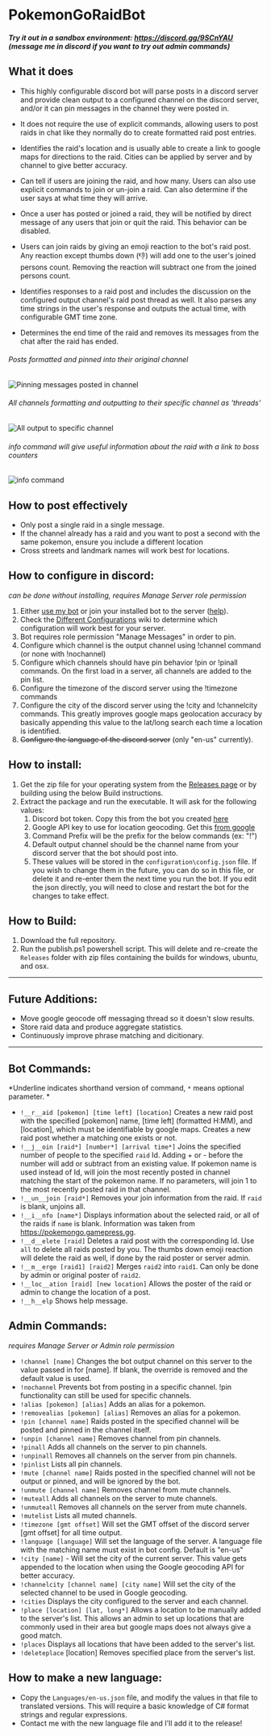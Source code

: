 # PokemonGoRaidBot

##### Try it out in a sandbox environment: https://discord.gg/9SCnYAU (message me in discord if you want to try out admin commands)

## What it does
- This highly configurable discord bot will parse posts in a discord server and provide clean output to a configured channel on the discord server, and/or it can pin messages in the channel they were posted in.  

- It does not require the use of explicit commands, allowing users to post raids in chat like they normally do to create formatted raid post entries.

- Identifies the raid's location and is usually able to create a link to google maps for directions to the raid.  Cities can be applied by server and by channel to give better accuracy.

- Can tell if users are joining the raid, and how many.  Users can also use explicit commands to join or un-join a raid.  Can also determine if the user says at what time they will arrive.

- Once a user has posted or joined a raid, they will be notified by direct message of any users that join or quit the raid.  This behavior can be disabled.

- Users can join raids by giving an emoji reaction to the bot's raid post.  Any reaction except thumbs down (👎) will add one to the user's joined persons count.  Removing the reaction will subtract one from the joined persons count.

- Identifies responses to a raid post and includes the discussion on the configured output channel's raid post thread as well.  It also parses any time strings in the user's response and outputs the actual time, with configurable GMT time zone.

- Determines the end time of the raid and removes its messages from the chat after the raid has ended.

###### *Posts formatted and pinned into their original channel*
![Pinning messages posted in channel](http://i.imgur.com/1JgHR2F.png)

###### *All channels formatting and outputting to their specific channel as 'threads'*
![All output to specific channel](http://i.imgur.com/l12BNJk.png)

###### *info command will give useful information about the raid with a link to boss counters*
![info command](http://i.imgur.com/7LN3Asy.png)

## How to post effectively
* Only post a single raid in a single message.
* If the channel already has a raid and you want to post a second with the same pokemon, ensure you include a different location
* Cross streets and landmark names will work best for locations.

## How to configure in discord:
*can be done without installing, requires Manage Server role permission*
1. Either [use my bot](https://discordapp.com/oauth2/authorize?&client_id=347493806695776256&scope=bot&permissions=0) or join your installed bot to the server ([help](https://stackoverflow.com/a/37743722/711674)).
1. Check the [Different Configurations](https://github.com/wpatter6/PokemonGoDiscordRaidBot/wiki/Different-Configurations) wiki to determine which configuration will work best for your server.
1. Bot requires role permission "Manage Messages" in order to pin.
1. Configure which channel is the output channel using !channel command (or none with !nochannel)
1. Configure which channels should have pin behavior !pin or !pinall commands.  On the first load in a server, all channels are added to the pin list.
1. Configure the timezone of the discord server using the !timezone commands
1. Configure the city of the discord server using the !city and !channelcity commands.  This greatly improves google maps geolocation accuracy by basically appending this value to the lat/long search each time a location is identified.
1. ~~Configure the language of the discord server~~ (only "en-us" currently).

## How to install:
1. Get the zip file for your operating system from the [Releases page](https://github.com/wpatter6/PokemonGoDiscordRaidBot/releases/latest) or by building using the below Build instructions.
1. Extract the package and run the executable.  It will ask for the following values:
    1. Discord bot token.  Copy this from the bot you created [here](https://discordapp.com/developers/applications/me)
    1. Google API key to use for location geocoding.  Get this [from google](https://developers.google.com/maps/documentation/geocoding/get-api-key)
    1. Command Prefix will be the prefix for the below commands (ex: "!")
    1. Default output channel should be the channel name from your discord server that the bot should post into.
    1. These values will be stored in the `configuration\config.json` file.  If you wish to change them in the future, you can do so in this file, or delete it and re-enter them the next time you run the bot.  If you edit the json directly, you will need to close and restart the bot for the changes to take effect.

## How to Build:
1. Download the full repository.
1. Run the publish.ps1 powershell script.  This will delete and re-create the `Releases` folder with zip files containing the builds for windows, ubuntu, and osx.

<hr/>

## Future Additions:
* Move google geocode off messaging thread so it doesn't slow results.
* Store raid data and produce aggregate statistics.
* Continuously improve phrase matching and dicitionary.

<hr/>

## Bot Commands:
*Underline indicates shorthand version of command, `*` means optional parameter. *
* `!__r__aid [pokemon] [time left] [location]` Creates a new raid post with the specified [pokemon] name, [time left] (formatted H:MM), and [location], which must be identifiable by google maps.  Creates a new raid post whether a matching one exists or not.
* `!__j__oin [raid*] [number*] [arrival time*]` Joins the specified number of people to the specified `raid` Id.  Adding + or - before the number will add or subtract from an existing value.  If pokemon name is used instead of Id, will join the most recently posted in channel matching the start of the pokemon name.  If no parameters, will join 1 to the most recently posted raid in that channel.
* `!__un__join [raid*]` Removes your join information from the raid.  If `raid` is blank, unjoins all.
* `!__i__nfo [name*]` Displays information about the selected raid, or all of the raids if `name` is blank.  Information was taken from https://pokemongo.gamepress.gg.
* `!__d__elete [raid]` Deletes a raid post with the corresponding Id.  Use `all` to delete all raids posted by you.  The thumbs down emoji reaction will delete the raid as well, if done by the raid poster or server admin.
* `!__m__erge [raid1] [raid2]` Merges `raid2` into `raid1`.  Can only be done by admin or original poster of `raid2`.
* `!__loc__ation [raid] [new location]` Allows the poster of the raid or admin to change the location of a post.
* `!__h__elp` Shows help message.

## Admin Commands:
*requires Manage Server or Admin role permission*
* `!channel [name]` Changes the bot output channel on this server to the value passed in for [name].  If blank, the override is removed and the default value is used.
* `!nochannel` Prevents bot from posting in a specific channel. !pin functionality can still be used for specific channels.
* `!alias [pokemon] [alias]` Adds an alias for a pokemon.
* `!removealias [pokemon] [alias]` Removes an alias for a pokemon.
* `!pin [channel name]` Raids posted in the specified channel will be posted and pinned in the channel itself.
* `!unpin [channel name]` Removes channel from pin channels.
* `!pinall` Adds all channels on the server to pin channels.
* `!unpinall` Removes all channels on the server from pin channels.
* `!pinlist` Lists all pin channels.
* `!mute [channel name]` Raids posted in the specified channel will not be output or pinned, and will be ignored by the bot.
* `!unmute [channel name]` Removes channel from mute channels.
* `!muteall` Adds all channels on the server to mute channels.
* `!unmuteall` Removes all channels on the server from mute channels.
* `!mutelist` Lists all muted channels.
* `!timezone [gmt offset]` Will set the GMT offset of the discord server [gmt offset] for all time output.
* `!language [language]` Will set the language of the server.  A language file with the matching name must exist in bot config.  Default is \"en-us\"
* `!city [name]` - Will set the city of the current server.  This value gets appended to the location when using the Google geocoding API for better accuracy.
* `!channelcity [channel name] [city name]` Will set the city of the selected channel to be used in Google geocoding.
* `!cities` Displays the city configured to the server and each channel.
* `!place [location] [lat, long*]` Allows a location to be manually added to the server's list.  This allows an admin to set up locations that are commonly used in their area but google maps does not always give a good match.
* `!places` Displays all locations that have been added to the server's list.
* `!deleteplace` [location] Removes specified place from the server's list.

## How to make a new language:
* Copy the `Languages/en-us.json` file, and modify the values in that file to translated versions.  This will require a basic knowledge of C# format strings and regular expressions.
* Contact me with the new language file and I'll add it to the release!
